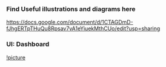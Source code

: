 ### Find Useful illustrations and diagrams here

https://docs.google.com/document/d/1CTAGDmD-fJhgERTpTHuQu8Rpsav7vA1eYiuekMthCUo/edit?usp=sharing

### UI: Dashboard
[!picture](/Flowcharts/dashboardnew.png)
